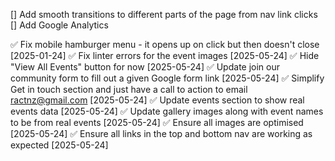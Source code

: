 [] Add smooth transitions to different parts of the page from nav link clicks
[] Add Google Analytics

✅ Fix mobile hamburger menu - it opens up on click but then doesn't close [2025-01-24]
✅ Fix linter errors for the event images [2025-05-24]
✅ Hide "View All Events" button for now [2025-05-24]
✅ Update join our community form to fill out a given Google form link [2025-05-24]
✅ Simplify Get in touch section and just have a call to action to email ractnz@gmail.com [2025-05-24]
✅ Update events section to show real events data [2025-05-24]
✅ Update gallery images along with event names to be from real events [2025-05-24]
✅ Ensure all images are optimised [2025-05-24]
✅ Ensure all links in the top and bottom nav are working as expected [2025-05-24]